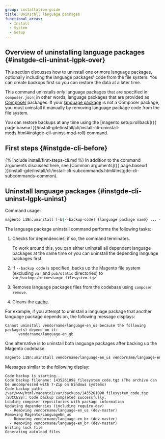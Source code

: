 ```yaml
---
group: installation-guide
title: Uninstall language packages
functional_areas:
  - Install
  - System
  - Setup
---
```


## Overview of uninstalling language packages {#instgde-cli-uninst-lgpk-over}

This section discusses how to uninstall one or more language packages, optionally including the language packages' code from the file system. You can create backups first so you can restore the data at a later time.

This command uninstalls *only* language packages that are specified in `composer.json`; in other words, language packages that are provided as [Composer](https://glossary.magento.com/composer) packages. If your [language package](https://glossary.magento.com/language-package) is not a Composer package, you must uninstall it manually by removing language package code from the file system.

You can restore backups at any time using the [magento setup:rollback]({{ page.baseurl }}/install-gde/install/cli/install-cli-uninstall-mods.html#instgde-cli-uninst-mod-roll) command.

## First steps {#instgde-cli-before}
{% include install/first-steps-cli.md %}
In addition to the command arguments discussed here, see [Common arguments]({{ page.baseurl }}/install-gde/install/cli/install-cli-subcommands.html#instgde-cli-subcommands-common).

## Uninstall language packages {#instgde-cli-uninst-lgpk-uninst}

Command usage:

```bash
magento i18n:uninstall [-b|--backup-code] {language package name} ... {language package name}
```

The language package uninstall command performs the following tasks:

1.	Checks for dependencies; if so, the command terminates.

	To work around this, you can either uninstall all dependent language packages at the same time or you can uninstall the depending language packages first.
2.	If `--backup code` is specified, backs up the Magento file system (excluding `var` and `pub/static` directories) to `var/backups/<timestamp>_filesystem.tgz`
3.	Removes language packages files from the codebase using `composer remove`.
4.	Cleans the [cache](https://glossary.magento.com/cache).

For example, if you attempt to uninstall a language package that another language package depends on, the following message displays:

```terminal
Cannot uninstall vendorname/language-en_us because the following package(s) depend on it:
      vendorname/language-en_gb
```

One alternative is to uninstall both language packages after backing up the Magento codebase:

```bash
magento i18n:uninstall vendorname/language-en_us vendorname/language-en_gb --backup-code
```

Messages similar to the following display:

```terminal
Code backup is starting...
Code backup filename: 1435261098_filesystem_code.tgz (The archive can be uncompressed with 7-Zip on Windows systems)
Code backup path: /var/www/html/magento2/var/backups/1435261098_filesystem_code.tgz
[SUCCESS]: Code backup completed successfully.
Loading composer repositories with package information
Updating dependencies (including require-dev)
  - Removing vendorname/language-en_us (dev-master)
Removing Magento/LanguageEn_us
  - Removing vendorname/language-en_br (dev-master)
  - Removing vendorname/language-en_br (dev-master)
Writing lock file
Generating autoload files
```
